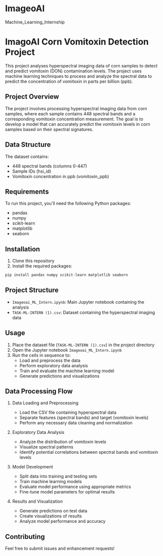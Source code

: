 # ImageoAI
Machine_Learning_Internship

# ImagoAI Corn Vomitoxin Detection Project

This project analyses hyperspectral imaging data of corn samples to detect and predict vomitoxin (DON) contamination levels. The project uses machine learning techniques to process and analyze the spectral data to predict the concentration of vomitoxin in parts per billion (ppb).

## Project Overview

The project involves processing hyperspectral imaging data from corn samples, where each sample contains 448 spectral bands and a corresponding vomitoxin concentration measurement. The goal is to develop a model that can accurately predict the vomitoxin levels in corn samples based on their spectral signatures.

## Data Structure

The dataset contains:
- 448 spectral bands (columns 0-447)
- Sample IDs (hsi_id)
- Vomitoxin concentration in ppb (vomitoxin_ppb)

## Requirements

To run this project, you'll need the following Python packages:
- pandas
- numpy
- scikit-learn
- matplotlib
- seaborn

## Installation

1. Clone this repository
2. Install the required packages:
```bash
pip install pandas numpy scikit-learn matplotlib seaborn
```

## Project Structure

- `Imageoai_ML_Intern.ipynb`: Main Jupyter notebook containing the analysis
- `TASK-ML-INTERN (1).csv`: Dataset containing the hyperspectral imaging data

## Usage

1. Place the dataset file (`TASK-ML-INTERN (1).csv`) in the project directory
2. Open the Jupyter notebook `Imageoai_ML_Intern.ipynb`
3. Run the cells in sequence to:
   - Load and preprocess the data
   - Perform exploratory data analysis
   - Train and evaluate the machine learning model
   - Generate predictions and visualizations

## Data Processing Flow

1. Data Loading and Preprocessing
   - Load the CSV file containing hyperspectral data
   - Separate features (spectral bands) and target (vomitoxin levels)
   - Perform any necessary data cleaning and normalization

2. Exploratory Data Analysis
   - Analyze the distribution of vomitoxin levels
   - Visualize spectral patterns
   - Identify potential correlations between spectral bands and vomitoxin levels

3. Model Development
   - Split data into training and testing sets
   - Train machine learning models
   - Evaluate model performance using appropriate metrics
   - Fine-tune model parameters for optimal results

4. Results and Visualization
   - Generate predictions on test data
   - Create visualizations of results
   - Analyze model performance and accuracy

## Contributing

Feel free to submit issues and enhancement requests!
